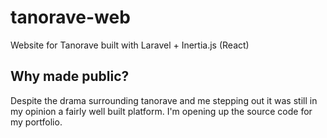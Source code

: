 # tanorave-web

Website for Tanorave built with Laravel + Inertia.js (React)

## Why made public?
Despite the drama surrounding tanorave and me stepping out it was still in my opinion a fairly well built platform. I'm opening up the source code for my portfolio.
